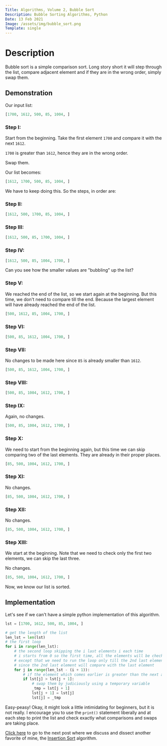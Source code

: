 ```yaml
---
Title: Algorithms, Volume 2, Bubble Sort
Description: Bubble Sorting Algorithms, Python
Date: 13 Feb 2021
Image: /assets/img/bubble_sort.png
Template: single
---
```


# Description

Bubble sort is a simple comparison sort. Long story short it will step through the list, compare adjacent element and if they are in the wrong order, simply swap them.

## Demonstration

Our input list:

```python
[1700, 1612, 500, 85, 1004, ]
```

### Step I:

Start from the beginning. Take the first element `1700` and compare it with the next `1612`.

`1700` is greater than `1612`, hence they are in the wrong order. 

Swap them.

Our list becomes:

```python
[1612, 1700, 500, 85, 1004, ]
```

We have to keep doing this. So the steps, in order are:

### Step II:

```python
[1612, 500, 1700, 85, 1004, ]
```

### Step III:


```python
[1612, 500, 85, 1700, 1004, ]
```

### Step IV:


```python
[1612, 500, 85, 1004, 1700, ]
```

Can you see how the smaller values are "bubbling" up the list?

### Step V:

We reached the end of the list, so we start again at the beginning. But this time, we don't need to compare till the end. Because the largest element will have already reached the end of the list.

```python
[500, 1612, 85, 1004, 1700, ]
```

### Step VI:

```python
[500, 85, 1612, 1004, 1700, ]
```

### Step VII:

No changes to be made here since `85` is already smaller than `1612`.

```python
[500, 85, 1612, 1004, 1700, ]
```

### Step VIII:

```python
[500, 85, 1004, 1612, 1700, ]
```

### Step IX:

Again, no changes.

```python
[500, 85, 1004, 1612, 1700, ]
```

### Step X:

We need to start from the beginning again, but this time we can skip comparing two of the last elements. They are already in their proper places.

```python
[85, 500, 1004, 1612, 1700, ]
```

### Step XI:

No changes.

```python
[85, 500, 1004, 1612, 1700, ]
```
### Step XII:

No changes.

```python
[85, 500, 1004, 1612, 1700, ]
```

### Step XIII:

We start at the beginning. Note that we need to check only the first two elements, we can skip the last three.

No changes.

```python
[85, 500, 1004, 1612, 1700, ]
```

Now, we know our list is sorted.

## Implementation

Let's see if we can't have a simple python implementation of this algorithm.

```python
lst = [1700, 1612, 500, 85, 1004, ]

# get the length of the list
len_lst = len(lst)
# the first loop
for i in range(len_lst):
    # the second loop skipping the i last elements i each time
    # i starts from 0 so the first time, all the elements will be checked
    # except that we need to run the loop only till the 2nd last element
    # since the 2nd last element will compare with the last element
    for j in range(len_lst - (i + 1)):
        # if the element which comes earlier is greater than the next adjacent element
        if lst[j] > lst[j + 1]:
            # swap them by judiciously using a temporary variable
            _tmp = lst[j + 1]
            lst[j + 1] = lst[j]
            lst[j] = _tmp
```

Easy-peasy! Okay, it might look a little intimidating for beginners, but it is not really. I encourage you to use the `print()` statement liberally and at each step to print the list and check exactly what comparisons and swaps are taking place.



[Click here](/?sorting_algos_insertion) to go to the next post where we discuss and dissect another favorite of mine, the  [Insertion Sort](https://en.wikipedia.org/wiki/Insertion_sort) algorithm.